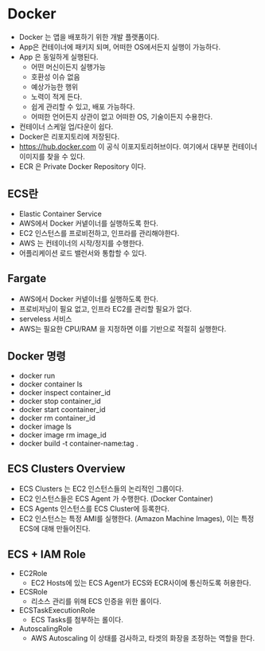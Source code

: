 # Docker

- Docker 는 앱을 배포하기 위한 개발 플랫폼이다. 
- App은 컨테이너에 패키지 되며, 어떠한 OS에서든지 실행이 가능하다. 
- App 은 동일하게 실행된다. 
  - 어떤 머신이든지 실행가능
  - 호환성 이슈 없음
  - 예상가능한 행위
  - 노력이 적게 든다. 
  - 쉽게 관리할 수 있고, 배포 가능하다. 
  - 어떠한 언어든지 상관이 없고 어떠한 OS, 기술이든지 수용한다. 
- 컨테이너 스케일 업/다운이 쉽다. 
- Docker은 리포지토리에 저장된다. 
- https://hub.docker.com 이 공식 이포지토리허브이다. 여기에서 대부분 컨테이너 이미지를 찾을 수 있다. 
- ECR 은 Private Docker Repository 이다. 

## ECS란

- Elastic Container Service
- AWS에서 Docker 커넽이너를 실행하도록 한다. 
- EC2 인스턴스를 프로비전하고, 인프라를 관리해야한다. 
- AWS 는 컨테이너의 시작/정지를 수행한다. 
- 어플리케이션 로드 밸런서와 통합할 수 있다. 

## Fargate

- AWS에서 Docker 커넽이너를 실행하도록 한다. 
- 프로비저닝이 필요 없고, 인프라 EC2를 관리할 필요가 없다. 
- serveless 서비스
- AWS는 필요한 CPU/RAM 을 지정하면 이를 기반으로 적절히 실행한다. 

## Docker 명령

- docker run
- docker container ls
- docker inspect container_id
- docker stop container_id
- docker start coontainer_id
- docker rm container_id
- docker image ls
- docker image rm image_id
- docker build -t container-name:tag .

## ECS Clusters Overview

- ECS Clusters 는 EC2 인스턴스들의 논리적인 그룹이다. 
- EC2 인스턴스들은 ECS Agent 가 수행한다. (Docker Container)
- ECS Agents 인스턴스를 ECS Cluster에 등록한다. 
- EC2 인스턴스는 특정 AMI를 실행한다. (Amazon Machine Images), 이는 특정 ECS에 대해 만들어진다. 

## ECS + IAM Role

- EC2Role
  - EC2 Hosts에 있는 ECS Agent가 ECS와 ECR사이에 통신하도록 허용한다. 
- ECSRole
  - 리소스 관리를 위해 ECS 인증을 위한 롤이다. 
- ECSTaskExecutionRole
  - ECS Tasks를 첨부하는 롤이다. 
- AutoscalingRole
  - AWS Autoscaling 이 상태를 검사하고, 타겟의 화장을 조정하는 역할을 한다. 